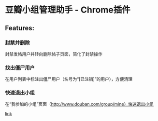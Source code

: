 # 豆瓣小组管理助手 - Chrome插件

## Features:
### 封禁并删除
封禁发帖用户并转向删除帖子页面，简化了封禁操作

### 找出僵尸用户
在用户列表中标注出僵尸用户（名号为“[已注销]”的用户），方便清理

### 快速退出小组
在“我参加的小组”页面（http://www.douban.com/group/mine）快速退出小组

[link](https://chrome.google.com/webstore/detail/jfgffepggleibocpdkgfkgnkickjoham)
